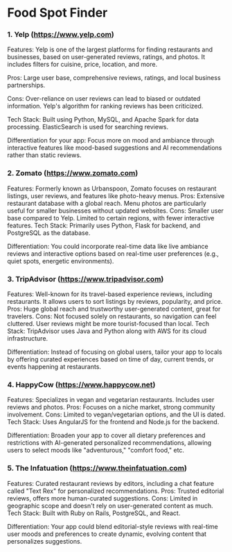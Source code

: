 # Food Spot Finder

### 1. Yelp (https://www.yelp.com)
  Features: Yelp is one of the largest platforms for finding restaurants and businesses, based on user-generated reviews, ratings, and photos. It includes filters for cuisine, price, location, and more.
 
  Pros: Large user base, comprehensive reviews, ratings, and local business partnerships.
  
  Cons: Over-reliance on user reviews can lead to biased or outdated information. Yelp's algorithm for ranking reviews has been criticized.
 
  Tech Stack: Built using Python, MySQL, and Apache Spark for data processing. ElasticSearch is used for searching reviews.

  Differentiation for your app: Focus more on mood and ambiance through interactive features like mood-based suggestions and AI recommendations rather than static reviews.

### 2. Zomato (https://www.zomato.com)
 Features: Formerly known as Urbanspoon, Zomato focuses on restaurant listings, user reviews, and features like photo-heavy menus.
 Pros: Extensive restaurant database with a global reach. Menu photos are particularly useful for smaller businesses without updated websites.
 Cons: Smaller user base compared to Yelp. Limited to certain regions, with fewer interactive features.
 Tech Stack: Primarily uses Python, Flask for backend, and PostgreSQL as the database.
  
 Differentiation: You could incorporate real-time data like live ambiance reviews and interactive options based on real-time user preferences (e.g., quiet spots, energetic environments).

### 3. TripAdvisor (https://www.tripadvisor.com)
Features: Well-known for its travel-based experience reviews, including restaurants. It allows users to sort listings by reviews, popularity, and price.
Pros: Huge global reach and trustworthy user-generated content, great for travelers.
Cons: Not focused solely on restaurants, so navigation can feel cluttered. User reviews might be more tourist-focused than local.
Tech Stack: TripAdvisor uses Java and Python along with AWS for its cloud infrastructure.

Differentiation: Instead of focusing on global users, tailor your app to locals by offering curated experiences based on time of day, current trends, or events happening at restaurants.

### 4. HappyCow (https://www.happycow.net)
Features: Specializes in vegan and vegetarian restaurants. Includes user reviews and photos.
Pros: Focuses on a niche market, strong community involvement.
Cons: Limited to vegan/vegetarian options, and the UI is dated.
Tech Stack: Uses AngularJS for the frontend and Node.js for the backend.

Differentiation: Broaden your app to cover all dietary preferences and restrictions with AI-generated personalized recommendations, allowing users to select moods like "adventurous," "comfort food," etc.

### 5. The Infatuation (https://www.theinfatuation.com)
Features: Curated restaurant reviews by editors, including a chat feature called "Text Rex" for personalized recommendations.
Pros: Trusted editorial reviews, offers more human-curated suggestions.
Cons: Limited in geographic scope and doesn't rely on user-generated content as much.
Tech Stack: Built with Ruby on Rails, PostgreSQL, and React.

Differentiation: Your app could blend editorial-style reviews with real-time user moods and preferences to create dynamic, evolving content that personalizes suggestions.






